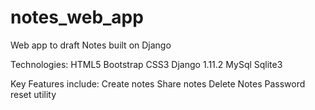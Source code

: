 # notes_web_app
Web app to draft Notes built on Django

Technologies: 
  HTML5
  Bootstrap
  CSS3
  Django 1.11.2
  MySql
  Sqlite3
  
Key Features include:
  Create notes
  Share notes
  Delete Notes
  Password reset utility
  
